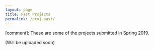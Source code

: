 ```yaml
---
layout: page
title: Past Projects
permalink: /proj-past/
---
```

[comment]: These are some of the projects submitted in Spring 2019.

(Will be uploaded soon)
